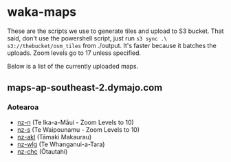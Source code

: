 # waka-maps

These are the scripts we use to generate tiles and upload to S3 bucket. That said, don't use the powershell script, just run `s3 sync .\ s3://thebucket/osm_tiles` from ./output. It's faster because it batches the uploads. Zoom levels go to 17 unless specified.

Below is a list of the currently uploaded maps.

## maps-ap-southeast-2.dymajo.com

### Aotearoa

* [nz-n](https://maps-ap-southeast-2.dymajo.com/osm_tiles/nz-n.json) (Te Ika-a-Māui - Zoom Levels to 10)
* [nz-s](https://maps-ap-southeast-2.dymajo.com/osm_tiles/nz-s.json) (Te Waipounamu - Zoom Levels to 10)
* [nz-akl](https://maps-ap-southeast-2.dymajo.com/osm_tiles/nz-akl.json) (Tāmaki Makaurau)
* [nz-wlg](https://maps-ap-southeast-2.dymajo.com/osm_tiles/nz-wlg.json) (Te Whanganui-a-Tara)
* [nz-chc](https://maps-ap-southeast-2.dymajo.com/osm_tiles/nz-chc.json) (Ōtautahi)
